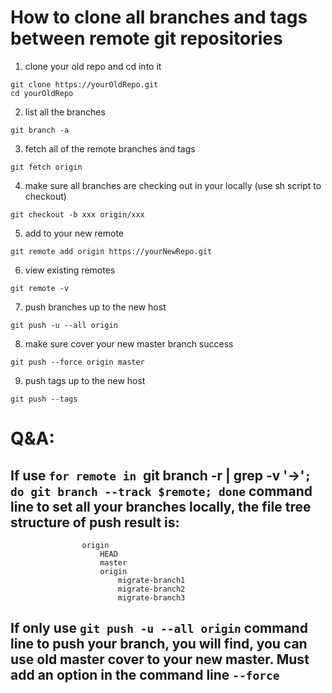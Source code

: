 How to clone all branches and tags between remote git repositories
========================================================================

1. clone your old repo and cd into it
```
git clone https://yourOldRepo.git
cd yourOldRepo
```
2. list all the branches
```
git branch -a
```
3. fetch all of the remote branches and tags
```
git fetch origin
```
4. make sure all branches are checking out in your locally (use sh script to checkout)
```
git checkout -b xxx origin/xxx
```
5. add to your new remote
```
git remote add origin https://yourNewRepo.git
```
6. view existing remotes
```
git remote -v
```
7. push branches up to the new host
```
git push -u --all origin
```
8. make sure cover your new master branch success
```
git push --force origin master
```
9. push tags up to the new host
```
git push --tags
```

# Q&A:

## If use `for remote in `git branch -r | grep -v '\->'`; do git branch --track $remote; done` command line to set all your branches locally, the file tree structure of push result is:
					origin
						HEAD
						master
						origin
							migrate-branch1
							migrate-branch2
							migrate-branch3


## If only use `git push -u --all origin` command line to push your branch, you will find, you can use old master cover to your new master. Must add an option in the command line `--force`

